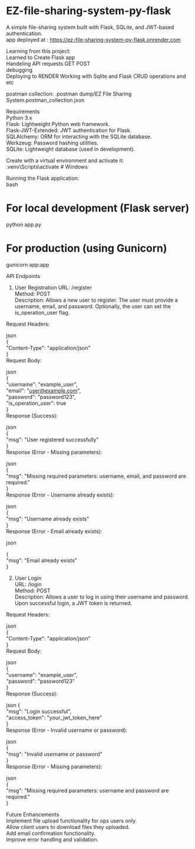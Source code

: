 # EZ-file-sharing-system-py-flask
A simple file-sharing system built with Flask, SQLite, and JWT-based authentication.  
app deployed at : https://ez-file-sharing-system-py-flask.onrender.com

Learning from this project:  
Learned to Create Flask app    
Handeling API requests GET POST  
debugging  
Deploying to RENDER
Working with Sqlite and Flask CRUD operations and etc


postman collection: .postman dump/EZ File Sharing System.postman_collection.json

Requirements    
Python 3.x      
Flask: Lightweight Python web framework.  
Flask-JWT-Extended: JWT authentication for Flask.  
SQLAlchemy: ORM for interacting with the SQLite database.    
Werkzeug: Password hashing utilities.  
SQLite: Lightweight database (used in development).    
         

Create with a virtual environment and activate it:    
.venv\Scripts\activate  # Windows             

Running the Flask application:        
bash             
# For local development (Flask server)    
python app.py    

# For production (using Gunicorn)    
gunicorn app:app          

API Endpoints            
1. User Registration
URL: /register      
Method: POST      
Description: Allows a new user to register. The user must provide a username, email, and password. Optionally, the user can set the is_operation_user flag.      

Request Headers:        

json      
{      
    "Content-Type": "application/json"      
}      
Request Body:      

json      
{      
    "username": "example_user",      
    "email": "user@example.com",      
    "password": "password123",      
    "is_operation_user": true      
}      
Response (Success):      

json      
{      
    "msg": "User registered successfully"      
}      
Response (Error - Missing parameters):      
    
json    
{        
    "msg": "Missing required parameters: username, email, and password are required."      
}      
Response (Error - Username already exists):      

json    
{      
    "msg": "Username already exists"      
}      
Response (Error - Email already exists):    

json    

{      
    "msg": "Email already exists"    
}      

2. User Login      
URL: /login      
Method: POST      
Description: Allows a user to log in using their username and password. Upon successful login, a JWT token is returned.        
      
Request Headers:      
            
json             
{            
    "Content-Type": "application/json"            
}                                                          
Request Body:        
                
json      
{            
    "username": "example_user",      
    "password": "password123"      
}            
Response (Success):      
                          
json
{          
    "msg": "Login successful",      
    "access_token": "your_jwt_token_here"      
}      
Response (Error - Invalid username or password):      
        
json      
{      
    "msg": "Invalid username or password"      
}      
Response (Error - Missing parameters):      

json     
{      
    "msg": "Missing required parameters: username and password are required."      
}      

                                                                                   
                                

Future Enhancements                                                      
Implement file upload functionality for ops users only.                        
Allow client users to download files they uploaded.                                    
Add email confirmation functionality.                                
Improve error handling and validation.                
